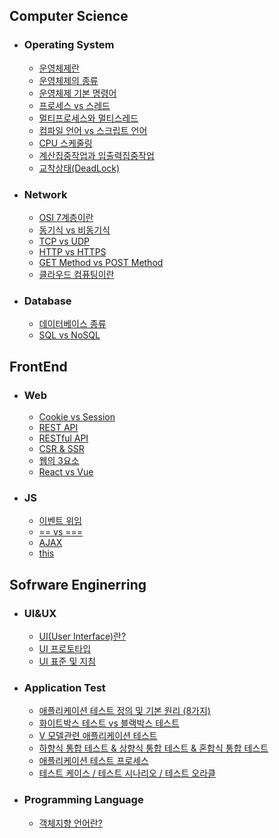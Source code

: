 ## Computer Science

- ### Operating System

  - [운영체제란](https://github.com/zhsks528/TIL/blob/master/OS/Operation%20System.md)
  - [운영체제의 종류](https://github.com/zhsks528/TIL/blob/master/OS/Type%20of%20Operation%20System.md)
  - [운영체제 기본 명령어](https://github.com/zhsks528/TIL/blob/master/OS/Operation%20System%20Command.md)
  - [프로세스 vs 스레드](https://github.com/zhsks528/TIL/blob/master/OS/Process%20vs%20Thread.md)
  - [멀티프로세스와 멀티스레드](https://github.com/zhsks528/TIL/blob/master/OS/Multi%20Process%20vs%20Multi%20Thread.md)
  - [컴파일 언어 vs 스크립트 언어](https://github.com/zhsks528/TIL/blob/master/OS/Compiled%20Language%20vs%20Scripting%20Language.md)
  - [CPU 스케줄링](https://github.com/zhsks528/TIL/blob/master/OS/CPU%20Scheduling.md)
  - [계산집중작업과 입출력집중작업](https://github.com/zhsks528/TIL/blob/master/OS/Computation-Intensive%20vs%20IO-Intensive.md)
  - [교착상태(DeadLock)](https://github.com/zhsks528/TIL/blob/master/OS/DeadLock.md)

- ### Network

  - [OSI 7계층이란](https://github.com/zhsks528/TIL/blob/master/Network/OSI7%20Layer.md)
  - [동기식 vs 비동기식](https://github.com/zhsks528/TIL/blob/master/Network/Sync%20vs%20Async.md)
  - [TCP vs UDP](https://github.com/zhsks528/TIL/blob/master/Network/TCP%20vs%20UDP.md)
  - [HTTP vs HTTPS](https://github.com/zhsks528/TIL/blob/master/Network/HTTP%20vs%20HTTPS.md)
  - [GET Method vs POST Method](https://github.com/zhsks528/TIL/blob/master/Network/GET%20vs%20POST.md)
  - [클라우드 컴퓨팅이란](https://github.com/zhsks528/TIL/blob/master/Network/Cloud%20Computing.md)
  
- ### Database

  - [데이터베이스 종류](https://github.com/zhsks528/TIL/blob/master/DataBase/Type%20of%20Database.md)
  - [SQL vs NoSQL](https://github.com/zhsks528/TIL/blob/master/DataBase/SQL%20vs%20NoSQL.md)

## FrontEnd

- ### Web

  - [Cookie vs Session](https://github.com/zhsks528/TIL/blob/master/Web/Cookie%20vs%20Session.md)
  - [REST API](https://github.com/zhsks528/TIL/blob/master/Web/REST%20API.md)
  - [RESTful API](https://github.com/zhsks528/TIL/blob/master/Web/RESTful%20API.md)
  - [CSR & SSR](https://github.com/zhsks528/TIL/blob/master/Web/CSR%20%26%20SSR.md)
  - [웹의 3요소](https://github.com/zhsks528/TIL/blob/master/Web/Three%20Elements%20Of%20The%20Web.md)
  - [React vs Vue](https://github.com/zhsks528/TIL/blob/master/Web/React%20vs%20Vue.md)

- ### JS

  - [이벤트 위임](https://github.com/zhsks528/TIL/blob/master/JavaScript/Event-delegate.md)
  - [== vs ===](https://github.com/zhsks528/TIL/blob/master/JavaScript/%3D%3D%20vs%20%3D%3D%3D.md)
  - [AJAX](https://github.com/zhsks528/TIL/blob/master/JavaScript/AJAX.md)
  - [this](https://github.com/zhsks528/TIL/blob/master/JavaScript/this.md)

## Sofrware Enginerring

- ### UI&UX

  - [UI(User Interface)란?](https://github.com/zhsks528/TIL/blob/master/UI%26UX/User%20Interface.md)
  - [UI 프로토타입](https://github.com/zhsks528/TIL/blob/master/UI%26UX/UI%20Prototype.md)
  - [UI 표준 및 지침](https://github.com/zhsks528/TIL/blob/master/UI%26UX/UI%20Standards%20and%20Guidelines.md)

- ### Application Test

  - [애플리케이션 테스트 정의 및 기본 원리 (8가지)](https://github.com/zhsks528/TIL/blob/master/AplicationTest/Application%20Test.md)
  - [화이트박스 테스트 vs 블랙박스 테스트](https://github.com/zhsks528/TIL/blob/master/AplicationTest/White%20Box%20Test%20vs%20Black%20Box%20Test.md)
  - [V 모델관련 애플리케이션 테스트](https://github.com/zhsks528/TIL/blob/master/AplicationTest/Application%20Test%20V-Model.md)
  - [하향식 통합 테스트 & 상향식 통합 테스트 & 혼합식 통합 테스트](https://github.com/zhsks528/TIL/blob/master/AplicationTest/Integration%20Test.md)
  - [애플리케이션 테스트 프로세스](https://github.com/zhsks528/TIL/blob/master/AplicationTest/Application%20Test%20Process.md)
  - [테스트 케이스 / 테스트 시나리오 / 테스트 오라클](https://github.com/zhsks528/TIL/blob/master/AplicationTest/Test%20Case%20%26%20Test%20Scenario%26Test%20Oracle.md)
  
- ### Programming Language

  - [객체지향 언어란?](https://github.com/zhsks528/TIL/blob/master/Programming%20Language/Object-Oriented.md)
 
